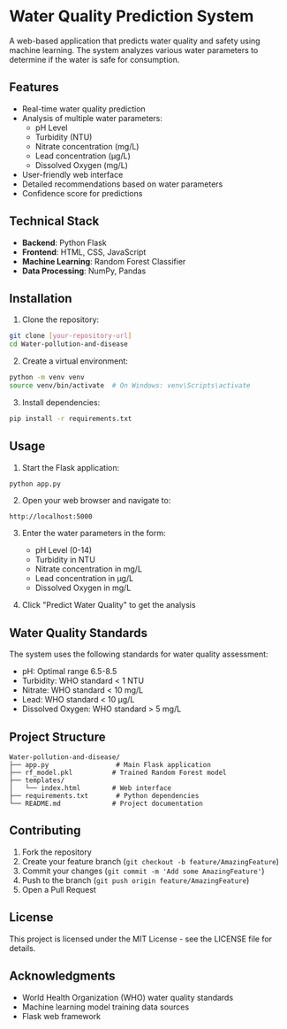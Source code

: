 # Water Quality Prediction System

A web-based application that predicts water quality and safety using machine learning. The system analyzes various water parameters to determine if the water is safe for consumption.

## Features

- Real-time water quality prediction
- Analysis of multiple water parameters:
  - pH Level
  - Turbidity (NTU)
  - Nitrate concentration (mg/L)
  - Lead concentration (µg/L)
  - Dissolved Oxygen (mg/L)
- User-friendly web interface
- Detailed recommendations based on water parameters
- Confidence score for predictions

## Technical Stack

- **Backend**: Python Flask
- **Frontend**: HTML, CSS, JavaScript
- **Machine Learning**: Random Forest Classifier
- **Data Processing**: NumPy, Pandas

## Installation

1. Clone the repository:
```bash
git clone [your-repository-url]
cd Water-pollution-and-disease
```

2. Create a virtual environment:
```bash
python -m venv venv
source venv/bin/activate  # On Windows: venv\Scripts\activate
```

3. Install dependencies:
```bash
pip install -r requirements.txt
```

## Usage

1. Start the Flask application:
```bash
python app.py
```

2. Open your web browser and navigate to:
```
http://localhost:5000
```

3. Enter the water parameters in the form:
   - pH Level (0-14)
   - Turbidity in NTU
   - Nitrate concentration in mg/L
   - Lead concentration in µg/L
   - Dissolved Oxygen in mg/L

4. Click "Predict Water Quality" to get the analysis

## Water Quality Standards

The system uses the following standards for water quality assessment:
- pH: Optimal range 6.5-8.5
- Turbidity: WHO standard < 1 NTU
- Nitrate: WHO standard < 10 mg/L
- Lead: WHO standard < 10 µg/L
- Dissolved Oxygen: WHO standard > 5 mg/L

## Project Structure

```
Water-pollution-and-disease/
├── app.py                 # Main Flask application
├── rf_model.pkl          # Trained Random Forest model
├── templates/
│   └── index.html        # Web interface
├── requirements.txt       # Python dependencies
└── README.md             # Project documentation
```

## Contributing

1. Fork the repository
2. Create your feature branch (`git checkout -b feature/AmazingFeature`)
3. Commit your changes (`git commit -m 'Add some AmazingFeature'`)
4. Push to the branch (`git push origin feature/AmazingFeature`)
5. Open a Pull Request

## License

This project is licensed under the MIT License - see the LICENSE file for details.

## Acknowledgments

- World Health Organization (WHO) water quality standards
- Machine learning model training data sources
- Flask web framework
